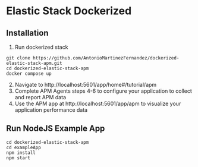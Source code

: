 # Elastic Stack Dockerized

## Installation

1. Run dockerized stack

```
git clone https://github.com/AntonioMartinezFernandez/dockerized-elastic-stack-apm.git
cd dockerized-elastic-stack-apm
docker compose up
```

2. Navigate to http://localhost:5601/app/home#/tutorial/apm
3. Complete APM Agents steps 4-6 to configure your application to collect and report APM data
4. Use the APM app at http://localhost:5601/app/apm to visualize your application performance data

## Run NodeJS Example App

```
cd dockerized-elastic-stack-apm
cd exampleApp
npm install
npm start
```
